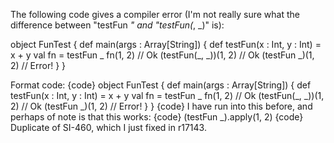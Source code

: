 The following code gives a compiler error (I'm not really sure what the difference between "testFun _" and "testFun(_, _)" is):

object FunTest {
  def main(args : Array[String]) {
    def testFun(x : Int, y : Int) = x + y
    val fn = testFun _
    fn(1, 2)              // Ok
    (testFun(_, _))(1, 2) // Ok
    (testFun _)(1, 2)     // Error!
  }
}

Format code:
{code}
object FunTest {
  def main(args : Array[String]) {
    def testFun(x : Int, y : Int) = x + y
    val fn = testFun _
    fn(1, 2)              // Ok
    (testFun(_, _))(1, 2) // Ok
    (testFun _)(1, 2)     // Error!
  }
}
{code}
I have run into this before, and perhaps of note is that this works:
{code}
(testFun _).apply(1, 2)
{code}
Duplicate of SI-460, which I just fixed in r17143.
